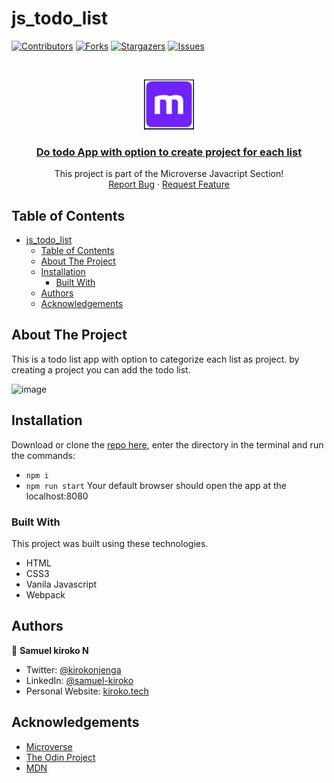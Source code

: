 # js_todo_list

[![Contributors][contributors-shield]][contributors-url]
[![Forks][forks-shield]][forks-url]
[![Stargazers][stars-shield]][stars-url]
[![Issues][issues-shield]][issues-url]

<!-- PROJECT LOGO -->
<br />
<p align="center">
  <a href="https://lucid-visvesvaraya-2281c3.netlify.app/">
    <img src="dist/images/micro.png" alt="Logo" width="80" height="80">
  </a>
 <a href= "https://lucid-visvesvaraya-2281c3.netlify.app/">
  <h3 align="center">Do todo App with option to create project for each list
  </h3>
  </a>

  <p align="center">
    This project is part of the Microverse Javacript Section!
    <br />
    <a href="https://github.com/Samkiroko/js_todo_list">Report Bug</a>
    ·
    <a href="https://github.com/Samkiroko/js_todo_list">Request Feature</a>
  </p>
</p>

<!-- TABLE OF CONTENTS -->

## Table of Contents

- [js_todo_list](#js_todo_list)
  - [Table of Contents](#table-of-contents)
  - [About The Project](#about-the-project)
  - [Installation](#installation)
    - [Built With](#built-with)
  - [Authors](#authors)
  - [Acknowledgements](#acknowledgements)

<!-- ABOUT THE PROJECT -->

## About The Project

This is a todo list app with option to categorize each list as project.
by creating a project you can add the todo list.

![image](https://user-images.githubusercontent.com/43377799/88572847-83761c80-d048-11ea-9bc2-26a72361edc2.png)

<!-- ABOUT THE PROJECT -->

## Installation

Download or clone the [repo here](https://github.com/Samkiroko/js_todo_list.git), enter the directory in the terminal and run the commands:

- `npm i`
- `npm run start`
  Your default browser should open the app at the localhost:8080

### Built With

This project was built using these technologies.

- HTML
- CSS3
- Vanila Javascript
- Webpack

<!-- CONTACT -->

## Authors

👤 **Samuel kiroko N**

- Twitter: [@kirokonjenga](https://twitter.com/kirokonjenga)
- LinkedIn: [@samuel-kiroko](https://www.linkedin.com/in/samuel-kiroko/)
- Personal Website: [kiroko.tech](https://www.kiroko.tech/)

<!-- ACKNOWLEDGEMENTS -->

## Acknowledgements

- [Microverse](https://www.microverse.org/)
- [The Odin Project](https://www.theodinproject.com/)
- [MDN](https://developer.mozilla.org/en-US/docs/Web/JavaScript)

<!-- MARKDOWN LINKS & IMAGES -->
<!-- https://www.markdownguide.org/basic-syntax/#reference-style-links -->

[contributors-shield]: https://img.shields.io/github/contributors/Samkiroko/js_todo_list.svg?style=flat-square
[contributors-url]: https://github.com/Samkiroko/js_todo_list/graphs/contributors
[forks-shield]: https://img.shields.io/github/forks/Samkiroko/js_todo_list.svg?style=flat-square
[forks-url]: https://github.com/Samkiroko/js_todo_list/network/members
[stars-shield]: https://img.shields.io/github/stars/Samkiroko/js_todo_list.svg?style=flat-square
[stars-url]: https://github.com/Samkiroko/js_todo_list/stargazers
[issues-shield]: https://img.shields.io/github/issues/Samkiroko/js_todo_list.svg?style=flat-square
[issues-url]: https://github.com/Samkiroko/js_todo_list
[product-screenshot]: img/screenshot.PNG
